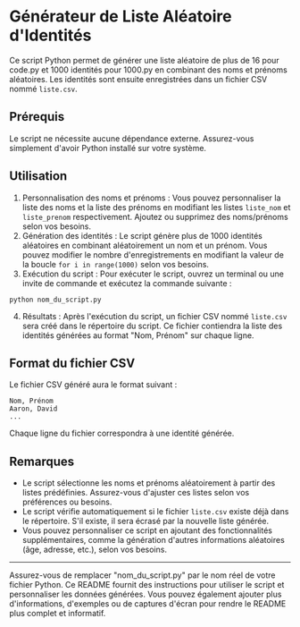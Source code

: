 # Générateur de Liste Aléatoire d'Identités
Ce script Python permet de générer une liste aléatoire de plus de 16 pour code.py et  1000 identités pour 1000.py en combinant
des noms et prénoms aléatoires. Les identités sont ensuite enregistrées dans un fichier CSV
nommé `liste.csv`.
## Prérequis
Le script ne nécessite aucune dépendance externe. Assurez-vous simplement d'avoir Python
installé sur votre système.
## Utilisation
1. Personnalisation des noms et prénoms : Vous pouvez personnaliser la liste des noms et la liste
des prénoms en modifiant les listes `liste_nom` et `liste_prenom` respectivement. Ajoutez ou
supprimez des noms/prénoms selon vos besoins.
2. Génération des identités : Le script génère plus de 1000 identités aléatoires en combinant
aléatoirement un nom et un prénom. Vous pouvez modifier le nombre d'enregistrements en
modifiant la valeur de la boucle `for i in range(1000)` selon vos besoins.
3. Exécution du script : Pour exécuter le script, ouvrez un terminal ou une invite de commande et
exécutez la commande suivante :
```
python nom_du_script.py
```
4. Résultats : Après l'exécution du script, un fichier CSV nommé `liste.csv` sera créé dans le
répertoire du script. Ce fichier contiendra la liste des identités générées au format "Nom,
Prénom" sur chaque ligne.
## Format du fichier CSV
Le fichier CSV généré aura le format suivant :
```
Nom, Prénom
Aaron, David
...
```
Chaque ligne du fichier correspondra à une identité générée.
## Remarques
- Le script sélectionne les noms et prénoms aléatoirement à partir des listes prédéfinies.
Assurez-vous d'ajuster ces listes selon vos préférences ou besoins.
- Le script vérifie automatiquement si le fichier `liste.csv` existe déjà dans le répertoire. S'il
existe, il sera écrasé par la nouvelle liste générée.
- Vous pouvez personnaliser ce script en ajoutant des fonctionnalités supplémentaires, comme
la génération d'autres informations aléatoires (âge, adresse, etc.), selon vos besoins.
---
Assurez-vous de remplacer "nom_du_script.py" par le nom réel de votre fichier Python. Ce
README fournit des instructions pour utiliser le script et personnaliser les données générées.
Vous pouvez également ajouter plus d'informations, d'exemples ou de captures d'écran pour
rendre le README plus complet et informatif.
